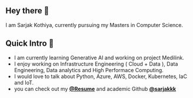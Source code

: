 ## Hey there 👋

I am Sarjak Kothiya, currently pursuing my Masters in Computer Science.

## Quick Intro 💬 

- I am currently learning Generative AI and working on project Medilink.
- I enjoy working on Infrastructure Engineering ( Cloud + Data ), Data Engineering, Data analytics and High Performace Computing.
- I would love to talk about Python, Azure, AWS, Docker, Kubernetes, IaC and IoT.
- you can check out my **[@Resume](https://www.linkedin.com/in/sarjakkothiya)** and academic Github **[@sarjakkk](https://github.com/sarjakkk)**


